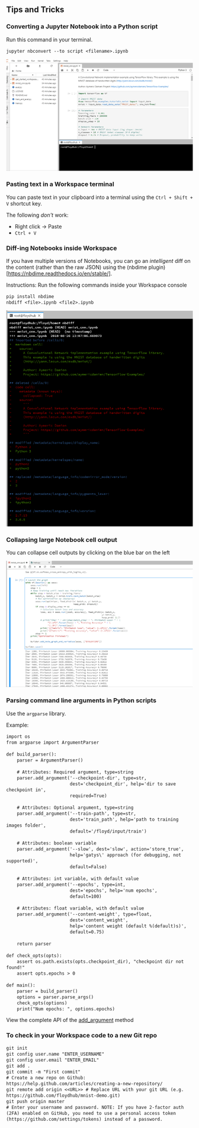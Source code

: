 ## Tips and Tricks

### Converting a Jupyter Notebook into a Python script

Run this command in your terminal. 
```
jupyter nbconvert --to script <filename>.ipynb
```
![Convert Notebook into script](https://raw.githubusercontent.com/floydhub/mnist-demo-assets/master/assets/convert%20notebook.gif)

### Pasting text in a Workspace terminal

You can paste text in your clipboard into a terminal using the `Ctrl + Shift + V` shortcut key.

The following *don't* work:
- Right click -> Paste
- `Ctrl + V`

### Diff-ing Notebooks inside Workspace

If you have multiple versions of Notebooks, you can go an _intelligent_ diff on the content (rather than the raw JSON) using the 
(nbdime plugin)[https://nbdime.readthedocs.io/en/stable/].

Instructions:
Run the following commands inside your Workspace console
```
pip install nbdime
nbdiff <file>.ipynb <file2>.ipynb
```
![Notebook diff](https://raw.githubusercontent.com/floydhub/mnist-demo-assets/master/assets/nbdiff.PNG)

### Collapsing large Notebook cell output

You can collapse cell outputs by clicking on the blue bar on the left

![Convert Notebook into script](https://raw.githubusercontent.com/floydhub/mnist-demo-assets/master/assets/collapse%20notebook%20output.gif)

### Parsing command line arguments in Python scripts

Use the `argparse` library. 

Example:
```
import os
from argparse import ArgumentParser

def build_parser():
    parser = ArgumentParser()
    
    # Attributes: Required argument, type=string
    parser.add_argument('--checkpoint-dir', type=str,
                        dest='checkpoint_dir', help='dir to save checkpoint in',
                        required=True)
    
    # Attributes: Optional argument, type=string
    parser.add_argument('--train-path', type=str,
                        dest='train_path', help='path to training images folder',
                        default='/floyd/input/train')
    
    # Attributes: boolean variable
    parser.add_argument('--slow', dest='slow', action='store_true',
                        help='gatys\' approach (for debugging, not supported)',
                        default=False)
    
    # Attributes: int variable, with default value
    parser.add_argument('--epochs', type=int,
                        dest='epochs', help='num epochs',
                        default=100)
    
    # Attributes: float variable, with default value
    parser.add_argument('--content-weight', type=float,
                        dest='content_weight',
                        help='content weight (default %(default)s)',
                        default=0.75)
    
    return parser

def check_opts(opts):
    assert os.path.exists(opts.checkpoint_dir), "checkpoint dir not found!"
    assert opts.epochs > 0
    
def main():
    parser = build_parser()
    options = parser.parse_args()
    check_opts(options)
    print("Num epochs: ", options.epochs)
```

View the complete API of the [add_argument](https://docs.python.org/3/library/argparse.html#the-add-argument-method) method


### To check in your Workspace code to a **new** Git repo

```
git init
git config user.name "ENTER_USERNAME"
git config user.email "ENTER_EMAIL"
git add .
git commit -m "First commit"
# Create a new repo on Github: https://help.github.com/articles/creating-a-new-repository/
git remote add origin <<URL>> # Replace URL with your git URL (e.g. https://github.com/floydhub/mnist-demo.git)
git push origin master
# Enter your username and password. NOTE: If you have 2-factor auth (2FA) enabled on GitHub, you need to use a personal access token (https://github.com/settings/tokens) instead of a password.
```
